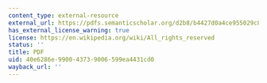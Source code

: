```yaml
---
content_type: external-resource
external_url: https://pdfs.semanticscholar.org/d2b8/b4427d0a4ce955029c8a1001e9bb1783c507.pdf
has_external_license_warning: true
license: https://en.wikipedia.org/wiki/All_rights_reserved
status: ''
title: PDF
uid: 40e6286e-9900-4373-9006-599ea4431cd0
wayback_url: ''
---
```

